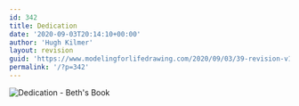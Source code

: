 ```yaml
---
id: 342
title: Dedication
date: '2020-09-03T20:14:10+00:00'
author: 'Hugh Kilmer'
layout: revision
guid: 'https://www.modelingforlifedrawing.com/2020/09/03/39-revision-v1/'
permalink: '/?p=342'
---
```


![Dedication - Beth's Book](http://www.modelingforlifedrawing.com/community/images/originals/Dedication.jpg "Dedication - Beth's Book")